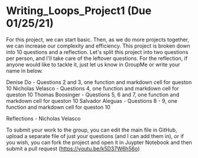 # Writing_Loops_Project1 (Due 01/25/21)

For this project, we can start basic. Then, as we do more projects together, we can increase our complexity and efficiency. 
This project is broken down into 10 questions and a reflection. 
Let's split this project into two questions per person, and I'll take care of the leftover questions. For the reflection, if anyone would like to tackle it, just let us know in GroupMe or write your name in below.

Denise Do - Questions 2 and 3, one function and markdown cell for queston 10
Nicholas Velasco - Questions 4, one function and markdown cell for queston 10
Thomas Boosinger - Questions 5, 6 and 7, one function and markdown cell for queston 10
Salvador Aleguas - Questions 8 - 9, one function and markdown cell for queston 10


Reflections - Nicholas Velasco

To submit your work to the group, you can edit the main file in GitHub, upload a separate file of just your questions (and I can add them in), or if you wish, you can fork the project and open it in Juypter Notebook and then submit a pull request (https://youtu.be/k5D37W6h56o)
